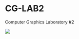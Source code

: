 # CG-LAB2
Computer Graphics Laboratory #2

![](https://github.com/andresquez/CG-LAB2/blob/main/preview.gif)

